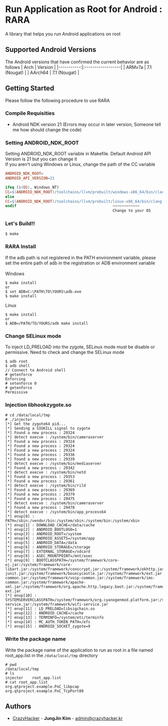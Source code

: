 # Run Application as Root for Android : RARA
A library that helps you run Android applications on root

## Supported Android Versions
The Android versions that have confirmed the current behavior are as follows
|       Arch | Version           |
|-----------:|:------------------|
|     ARMv7a | 7.1 (Nougat)      |
|    AArch64 | 7.1 (Nougat)      |

## Getting Started
Please follow the following procedure to use RARA

### Compile Requisities
 - Android NDK version 21 (Errors may occur in later version, Someone tell me how should change the code)

### Setting ANDROID_NDK_ROOT
Setting ANDROID_NDK_ROOT variable in Makefile. Default Android API Version is 21 but you can change it \
If you aren't using Windows or Linux, change the path of the CC variable
```makefile
ANDROID_NDK_ROOT=
ANDROID_API_VERSION=21

ifeq ($(OS), Windows_NT)
CC=$(ANDROID_NDK_ROOT)/toolchains/llvm/prebuilt/windows-x86_64/bin/clang
else
CC=$(ANDROID_NDK_ROOT)/toolchains/llvm/prebuilt/linux-x86_64/bin/clang
endif                                           ~~~~~~~~~~~~
                                                Change to your OS
```

### Let's Build!!
```shell
$ make
```

### RARA Install
If the adb path is not registered in the PATH environment variable, please set the entire path of adb in the registration or ADB environment variable \
\
Windows
```
$ make install
or
$ set ADB=C:\PATH\TO\YOURS\adb.exe
$ make install
```
Linux
```
$ make install
or
$ ADB=/PATH/TO/YOURS/adb make install
```

### Change SELinux mode
To inject LD_PRELOAD into the zygote, SELinux mode must be disable or permissive. Need to check and change the SELinux mode
```
$ adb root
$ adb shell
// Connect to Android shell
# getenforce
Enforcing
# setenforce 0
# getenforce
Permissive
```

### Injection libhookzygote.so
```
# cd /data/local/tmp
# ./injector
[*] Get the zygote64 pid...
[*] Sending a SIGKILL signal to zygote
[*] Found a new process : 29324
[*] detect execve : /system/bin/cameraserver
[*] Found a new process : 29324
[*] Found a new process : 29324
[*] Found a new process : 29324
[*] Found a new process : 29336
[*] Found a new process : 29339
[*] detect execve : /system/bin/mediaserver
[*] Found a new process : 29342
[*] detect execve : /system/bin/netd
[*] Found a new process : 29353
[*] Found a new process : 29361
[*] detect execve : /system/bin/rild
[*] Found a new process : 29369
[*] Found a new process : 29379
[*] Found a new process : 29475
[*] detect execve : /system/bin/cameraserver
[*] Found a new process : 29478
[*] detect execve : /system/bin/app_process64
[*] envp[0] : PATH=/sbin:/vendor/bin:/system/sbin:/system/bin:/system/xbin
[*] envp[1] : DOWNLOAD_CACHE=/data/cache
[*] envp[2] : ANDROID_BOOTLOGO=1
[*] envp[3] : ANDROID_ROOT=/system
[*] envp[4] : ANDROID_ASSETS=/system/app
[*] envp[5] : ANDROID_DATA=/data
[*] envp[6] : ANDROID_STORAGE=/storage
[*] envp[7] : EXTERNAL_STORAGE=/sdcard
[*] envp[8] : ASEC_MOUNTPOINT=/mnt/asec
[*] envp[9] : BOOTCLASSPATH=/system/framework/core-oj.jar:/system/framework/core-libart.jar:/system/framework/conscrypt.jar:/system/framework/okhttp.jar:/system/framework/core-junit.jar:/system/framework/bouncycastle.jar:/system/framework/ext.jar:/system/framework/framework.jar:/system/framework/telephony-common.jar:/system/framework/voip-common.jar:/system/framework/ims-common.jar:/system/framework/apache-xml.jar:/system/framework/org.apache.http.legacy.boot.jar:/system/framework/telephony-ext.jar
[*] envp[10] : SYSTEMSERVERCLASSPATH=/system/framework/org.cyanogenmod.platform.jar:/system/framework/org.cyanogenmod.hardware.jar:/system/framework/services.jar:/system/framework/ethernet-service.jar:/system/framework/wifi-service.jar
[*] envp[11] : LD_PRELOAD=libsigchain.so
[*] envp[12] : ANDROID_CACHE=/cache
[*] envp[13] : TERMINFO=/system/etc/terminfo
[*] envp[14] : MC_AUTH_TOKEN_PATH=/efs
[*] envp[15] : ANDROID_SOCKET_zygote=9
```

### Write the package name
Write the package name of the application to run as root in a file named root_app.list in the `/data/local/tmp` directory
```
# pwd
/data/local/tmp
# ls
injector    root_app.list
# cat root_app.list
org.qtproject.example.PoC_libpcap
org.qtproject.example.PoC_TcpPort80
```

## Authors
 - [CrazyHacker](https://github.com/jungjin0003) - **JungJin Kim** - <admin@crazyhacker.kr>